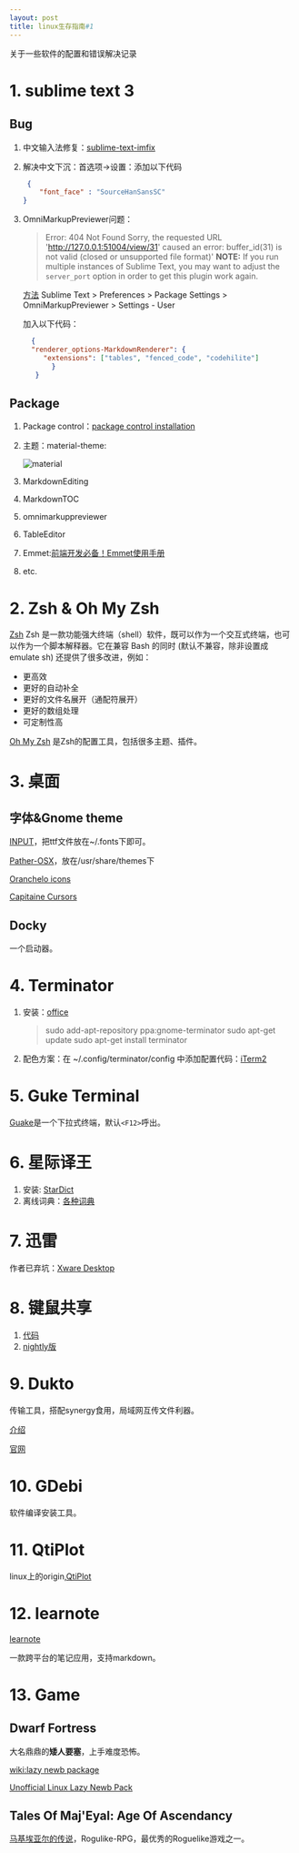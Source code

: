 ```yaml
---
layout: post
title: linux生存指南#1
---
```


<p class="message">
    关于一些软件的配置和错误解决记录
</p>

# 1. sublime text 3

## Bug

1.  中文输入法修复：[sublime-text-imfix](https://github.com/lyfeyaj/sublime-text-imfix)
2.  解决中文下沉：首选项->设置：添加以下代码

    ~~~ json
     {
        "font_face" : "SourceHanSansSC"
    }
    ~~~

4.  OmniMarkupPreviewer问题：

    >Error: 404 Not Found
    >Sorry, the requested URL 'http://127.0.0.1:51004/view/31' caused an error:
    >buffer_id(31) is not valid (closed or unsupported file format)'
    >**NOTE:** If you run multiple instances of Sublime Text, you may want to adjust
    >the `server_port` option in order to get this plugin work again.

     [方法](http://stackoverflow.com/questions/35798823/omnimarkuppreviewer-404)
     Sublime Text > Preferences > Package Settings > OmniMarkupPreviewer > Settings - User

    加入以下代码：

    ~~~ json
      {
      "renderer_options-MarkdownRenderer": {
         "extensions": ["tables", "fenced_code", "codehilite"]
           }
       }
    ~~~

## Package
1. Package control：[package control installation](https://packagecontrol.io/installation)
2. 主题：material-theme:

    ![material](http://ww2.sinaimg.cn/mw690/66c92bc3gw1f8ngt4qtzaj218g0o9n6j.jpg)

3. MarkdownEditing
4. MarkdownTOC
5. omnimarkuppreviewer
6. TableEditor
7. Emmet:[前端开发必备！Emmet使用手册](http://www.w3cplus.com/tools/emmet-cheat-sheet.html)
8. etc.

# 2. Zsh & Oh My Zsh
[Zsh](http://www.zsh.org/) Zsh 是一款功能强大终端（shell）软件，既可以作为一个交互式终端，也可以作为一个脚本解释器。它在兼容 Bash 的同时 (默认不兼容，除非设置成 emulate sh) 还提供了很多改进，例如：
* 更高效
* 更好的自动补全
* 更好的文件名展开（通配符展开）
* 更好的数组处理
* 可定制性高

[Oh My Zsh](http://ohmyz.sh/) 是Zsh的配置工具，包括很多主题、插件。

# 3. 桌面

## 字体&Gnome theme

[INPUT](http://input.fontbureau.com/)，把ttf文件放在~/.fonts下即可。

[Pather-OSX](https://www.gnome-look.org/p/1150507/)，放在/usr/share/themes下

[Oranchelo icons](https://www.gnome-look.org/p/1151321/)

[Capitaine Cursors](https://www.gnome-look.org/p/1148692/)

## Docky

一个启动器。

# 4. Terminator
1. 安装：[office](http://gnometerminator.blogspot.jp/p/introduction.html)

    >sudo add-apt-repository ppa:gnome-terminator
    >sudo apt-get update
    >sudo apt-get install terminator

2. 配色方案：在 ~/.config/terminator/config 中添加配置代码：[iTerm2](https://github.com/mbadolato/iTerm2-Color-Schemes)

# 5. Guke Terminal
[Guake](http://guake-project.org/)是一个下拉式终端，默认`<F12>`呼出。

# 6. 星际译王
1. 安装: [StarDict](http://stardict-4.sourceforge.net/index_cn.php)
2. 离线词典：[各种词典](http://abloz.com/huzheng/stardict-dic/zh_CN/)

# 7. 迅雷
作者已弃坑：[Xware Desktop](https://github.com/Xinkai/XwareDesktop)

# 8. 键鼠共享
1. [代码](https://github.com/symless/synergy)
2. [nightly版](https://symless.com/nightly)

# 9. Dukto
传输工具，搭配synergy食用，局域网互传文件利器。

[介绍](http://www.iplaysoft.com/dukto.html)

[官网](http://www.msec.it/blog/?page_id=556)

# 10. GDebi
软件编译安装工具。

# 11. QtiPlot
linux上的origin,[QtiPlot](http://www.qtiplot.com/)

# 12. learnote
[learnote](https://leanote.com/)

一款跨平台的笔记应用，支持markdown。

# 13. Game

## Dwarf Fortress
大名鼎鼎的**矮人要塞**，上手难度恐怖。

[wiki:lazy newb package](http://dwarffortresswiki.org/Utility:Lazy_Newb_Pack)

[Unofficial Linux Lazy Newb Pack](http://www.bay12forums.com/smf/index.php?PHPSESSID=86ecf689a693ec3100c23e04c2f89d4f&topic=156011.msg6784657#msg6784657)

## Tales Of Maj'Eyal: Age Of Ascendancy
[马基埃亚尔的传说](https://te4.org/)，Rogulike-RPG，最优秀的Roguelike游戏之一。

